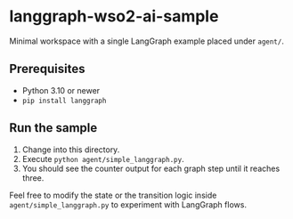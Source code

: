 # langgraph-wso2-ai-sample

Minimal workspace with a single LangGraph example placed under `agent/`.

## Prerequisites
- Python 3.10 or newer
- `pip install langgraph`

## Run the sample
1. Change into this directory.
2. Execute `python agent/simple_langgraph.py`.
3. You should see the counter output for each graph step until it reaches three.

Feel free to modify the state or the transition logic inside `agent/simple_langgraph.py` to experiment with LangGraph flows.
